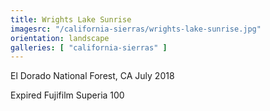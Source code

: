 ```yaml
---
title: Wrights Lake Sunrise
imagesrc: "/california-sierras/wrights-lake-sunrise.jpg"
orientation: landscape
galleries: [ "california-sierras" ]
---
```


El Dorado National Forest, CA July 2018

Expired Fujifilm Superia 100
